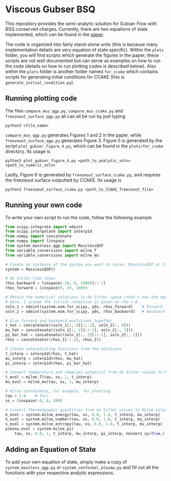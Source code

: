 # Viscous Gubser BSQ

This repository provides the semi-analytic solution for Gubser Flow with BSQ conserved charges.
Currently, there are two equations of state implemented, which can be found in the [paper]().

The code is organized into fairly stand-alone units (this is because many implementation details are very equation of state specific).
Within the `plots` folder, you will find scripts which generate the figures in the paper; these scripts are not well documented but can serve as examples on how to run the code (details on how to run plotting codes is described below).
Also within the `plots` folder is another folder named `for_ccake` which contains scripts for generating initial conditions for CCAKE (this is `generate_initial_condition.py`).


## Running plotting code

The files `compare_mus_qgp.py`, `compare_mus_ccake.py` and `freezeout_surface_qgp.py` all can all be run by just typing 
```terminal
python3 <file_name>
```
`compare_mus_qgp.py` generates Figures 1 and 2 in the paper, while `freezeout_surface_qgp.py` generates Figure 3.
Figure 5 is generated by the script `plot_gubser_figure_4.py`, which can be found in the `plots/for_ccake` directory.
Its usage is 
```terminal
python3 plot_gubser_figure_4.py <path_to_analytic_soln> <path_to_numeric_soln>
```
Lastly, Figure 6 is generated by `freezeout_surface_ccake.py`, and requires the freezeout surface outputted by CCAKE.
Its usage is
```terminal 
python3 freezeout_surface_ccake.py <path_to_CCAKE_freezeout_file>
```

## Running your own code

To write your own script to run the code, follow the following example

```python
from scipy.integrate import odeint
from scipy.interpolate import interp1d
from numpy import concatenate
from numpy import linspace
from system_massless_qgp import MasslessQGP
from variable_conversions import milne_T
from variable_conversions import milne_mu

# Create an instance of the system you want to solve: MasslessQGP or ConformalPlasma
system = MasslessQGP()

# de Sitter time steps
rhos_backward = linspace(-10, 0, 1000)[::-1]
rhos_forward = linspace(0, 10, 1000)

# Obtain the numerical solutions in de Sitter space (that's how the equations are implemented)
# Here, I assume the initial condition is given at rho = 0
soln_1 = odeint(system.eom.for_scipy, y0s, rhos_forward)    # Forward in de Sitter time 
soln_2 = odeint(system.eom.for_scipy, y0s, rhos_backword)   # Backward in de Sitter time

# Glue forward and backward evolutions together
t_hat = concatenate((soln_1[:, 0][::-1], soln_2[:, 0]))       
mu_hat = concatenate((soln_1[:, 1][::-1], soln_2[:, 1]))
pi_bar_hat = concatenate((soln_1[:, 2][::-1], soln_2[:, 2]))
rhos = concatenate((rhos_1[::-1], rhos_2))

# Create interpolating functions from the solutions
t_interp = interp1d(rhos, t_hat)
mu_interp = interp1d(rhos, mu_hat)
pi_interp = interp1d(rhos, pi_bar_hat)

# Convert temperature and chemcial potential from de Sitter values to Milne values
t_evol = milne_T(tau, xs, 1, t_interp)
mu_evol = milne_mu(tau, xs, 1, mu_interp)

# Milne coordinates, for example, for plotting
tau = 1.0    # fm/c
xs = linspace(-6, 6, 200)

# Convert thermodynamic quantities from de Sitter values to Milne values
e_evol = system.milne_energy(tau, xs, 0.0, 1.0, t_interp, mu_interp)
n_evol = system.milne_number(tau, xs, 0.0, 1.0, t_interp, mu_interp)
s_evol = system.milne_entropy(tau, xs, 0.0, 1.0, t_interp, mu_interp)
pimunu_evol = system.milne_pi(
    tau, xs, 0.0, 1, t_interp, mu_interp, pi_interp, nonzero_xy=True,)
```

## Adding an Equation of State

To add your own equation of state, simply make a copy of `system_massless_qgp.py` or `system_conformal_plasma.py` and fill out all the functions with your respective analytic expressions.
    
